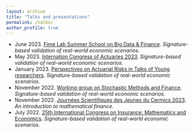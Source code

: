 ```yaml
---
layout: archive
title: "Talks and presentations"
permalink: /talks/
author_profile: true
---
```


- June 2023. [Fime Lab Summer School on Big Data & Finance](https://fimeschool.sciencesconf.org/). *Signature-based validation of real-world economic scenarios*.
- May 2023. [Internation Congress of Actuaries 2023](https://www.actuaries.asn.au/microsites/ica2023). *Signature-based validation of real-world economic scenarios*.
- January 2023. [Perspectives on Actuarial Risks in Talks of Young researchers](https://wp.unil.ch/party/). *Signature-based validation of real-world economic scenarios*.
- November 2022. [Working group on Stochastic Methods and Finance](https://cermics.enpc.fr/~alfonsi/GTMSF.html). *Signature-based validation of real-world economic scenarios*.
- November 2022. [Journées Scientifiques des Jeunes du Cermics 2023](https://cermics-lab.enpc.fr/seminaires/young-researchers-seminar/jsjc/). *An introduction to mathematical finance*. 
- July 2022. [25th International Congress on Insurance: Mathematics and Economics](https://conf.ichaos.com.cn/ime2022/page/1). *Signature-based validation of real-world economic scenarios*.